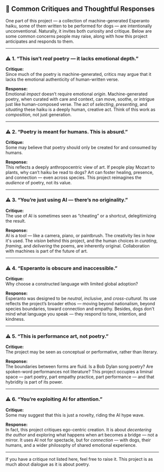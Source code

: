 ## 🙋 Common Critiques and Thoughtful Responses

One part of this project — a collection of machine-generated Esperanto haiku, some of them written to be performed for dogs — are intentionally unconventional. Naturally, it invites both curiosity and critique. Below are some common concerns people may raise, along with how this project anticipates and responds to them.

---

### ⚠️ 1. “This isn’t *real* poetry — it lacks emotional depth.” 

**Critique:**  
Since much of the poetry is machine-generated, critics may argue that it lacks the emotional authenticity of human-written verse.

**Response:**  
Emotional *impact* doesn’t require emotional *origin*. Machine-generated poetry, when curated with care and context, can move, soothe, or intrigue just like human-composed verse. The act of *selecting*, *presenting*, and *situating* these haiku is a deeply human, creative act. Think of this work as *composition*, not just generation.

---

### ⚠️ 2. “Poetry is meant for humans. This is absurd.”

**Critique:**  
Some may believe that poetry should only be created for and consumed by humans.

**Response:**  
This reflects a deeply anthropocentric view of art. If people play Mozart to plants, why can’t haiku be read to dogs? Art can foster healing, presence, and connection — even across species. This project reimagines the *audience* of poetry, not its value.

---

### ⚠️ 3. “You’re just using AI — there’s no originality.”

**Critique:**  
The use of AI is sometimes seen as “cheating” or a shortcut, delegitimizing the result.

**Response:**  
AI is a tool — like a camera, piano, or paintbrush. The creativity lies in how it's used. The *vision* behind this project, and the human choices in *curating*, *framing*, and *delivering* the poems, are inherently original. Collaboration with machines is part of the future of art.

---

### ⚠️ 4. “Esperanto is obscure and inaccessible.”

**Critique:**  
Why choose a constructed language with limited global adoption?

**Response:**  
Esperanto was designed to be *neutral*, *inclusive*, and *cross-cultural*. Its use reflects the project’s broader ethos — moving beyond nationalism, beyond species boundaries, toward connection and empathy. Besides, dogs don't mind what language you speak — they respond to tone, intention, and kindness.

---

### ⚠️ 5. “This is performance art, not poetry.”

**Critique:**  
The project may be seen as conceptual or performative, rather than literary.

**Response:**  
The boundaries between forms are fluid. Is a Bob Dylan song poetry? Are spoken-word performances not literature? This project occupies a liminal space — part poetry, part empathy practice, part performance — and that hybridity is part of its power.

---

### ⚠️ 6. “You’re exploiting AI for attention.”

**Critique:**  
Some may suggest that this is just a novelty, riding the AI hype wave.

**Response:**  
In fact, this project critiques ego-centric creation. It is about *decentering the author* and exploring what happens when art becomes a bridge — not a mirror. It uses AI not for spectacle, but for *connection* — with dogs, their humans, and a wider philosophy of shared emotional experience.

---

If you have a critique not listed here, feel free to raise it. This project is as much about dialogue as it is about poetry.
